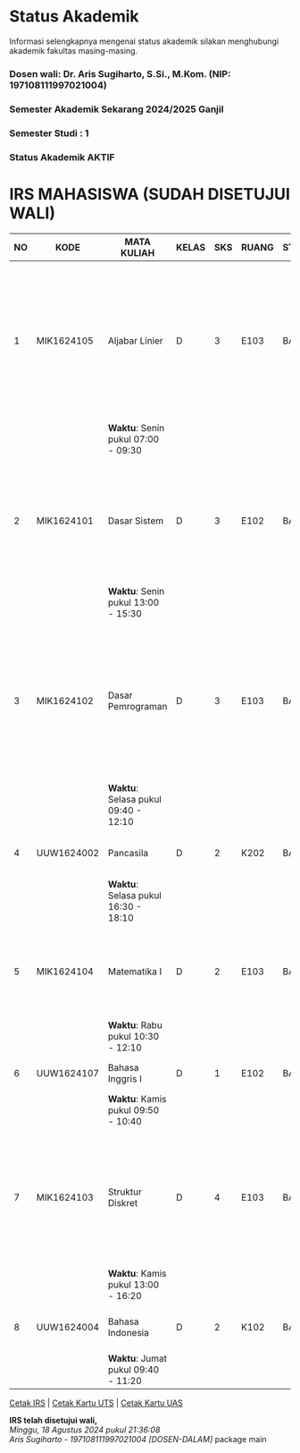 # Status Akademik
Informasi selengkapnya mengenai status akademik silakan menghubungi akademik fakultas masing-masing.

### Dosen wali: Dr. Aris Sugiharto, S.Si., M.Kom. (NIP: 197108111997021004)
### Semester Akademik Sekarang 2024/2025 Ganjil
### Semester Studi : 1
### Status Akademik AKTIF

# IRS MAHASISWA (SUDAH DISETUJUI WALI)

| NO | KODE       | MATA KULIAH          | KELAS | SKS | RUANG | STATUS | NAMA DOSEN                                                                                   |
|----|------------|----------------------|-------|-----|-------|--------|----------------------------------------------------------------------------------------------|
| 1  | MIK1624105 | Aljabar Linier        | D     | 3   | E103  | BARU   | Dr. Helmie Arif Wibawa, S.Si., M.Cs. <br> Dr. Aris Sugiharto, S.Si., M.Kom. <br> Prajanto Wahyu Adi, M.Kom. |
|    |            | **Waktu**: Senin pukul 07:00 - 09:30 |       |     |       |        |                                                                                              |
| 2  | MIK1624101 | Dasar Sistem          | D     | 3   | E102  | BARU   | Rismiyati, B.Eng, M.Cs <br> Dr. Sutikno, S.T., M.Cs. <br> Guruh Aryotejo, S.Kom., M.Sc. |
|    |            | **Waktu**: Senin pukul 13:00 - 15:30 |       |     |       |        |                                                                                              |
| 3  | MIK1624102 | Dasar Pemrograman     | D     | 3   | E103  | BARU   | Dr. Helmie Arif Wibawa, S.Si., M.Cs. <br> Dr.Eng. Adi Wibowo, S.Si., M.Kom. <br> Khadijah, S.Kom., M.Cs. |
|    |            | **Waktu**: Selasa pukul 09:40 - 12:10 |       |     |       |        |                                                                                              |
| 4  | UUW1624002 | Pancasila             | D     | 2   | K202  | BARU   | Dr. Drs. Slamet Subekti, M.Hum.                                                               |
|    |            | **Waktu**: Selasa pukul 16:30 - 18:10 |       |     |       |        |                                                                                              |
| 5  | MIK1624104 | Matematika I          | D     | 2   | E103  | BARU   | Prof. Dr. Dra. Sunarsih, M.Si. <br> Etna Vianita, S.Mat., M.Mat. |
|    |            | **Waktu**: Rabu pukul 10:30 - 12:10 |       |     |       |        |                                                                                              |
| 6  | UUW1624107 | Bahasa Inggris I      | D     | 1   | E102  | BARU   | Rismiyati, B.Eng, M.Cs                                                                        |
|    |            | **Waktu**: Kamis pukul 09:50 - 10:40 |       |     |       |        |                                                                                              |
| 7  | MIK1624103 | Struktur Diskret      | D     | 4   | E103  | BARU   | Nurdin Bahtiar, S.Si., M.T. <br> Dr. Aris Sugiharto, S.Si., M.Kom. <br> Dr. Yeva Fadhilah Ashari, S.Si., M.Si. |
|    |            | **Waktu**: Kamis pukul 13:00 - 16:20 |       |     |       |        |                                                                                              |
| 8  | UUW1624004 | Bahasa Indonesia      | D     | 2   | K102  | BARU   | Dr. Drs. Muh Abdullah, M.A.                                                                  |
|    |            | **Waktu**: Jumat pukul 09:40 - 11:20 |       |     |       |        |                                                                                              |

[Cetak IRS](https://siap.undip.ac.id/irs/mhs/irs/report_pdf) | [Cetak Kartu UTS](https://siap.undip.ac.id/irs/mhs/irs/kartu_ujian/uts) | [Cetak Kartu UAS](https://siap.undip.ac.id/irs/mhs/irs/kartu_ujian/uas)

**IRS telah disetujui wali,**  
_Minggu, 18 Agustus 2024 pukul 21:36:08_  
_Aris Sugiharto - 197108111997021004 [DOSEN-DALAM]_
package main